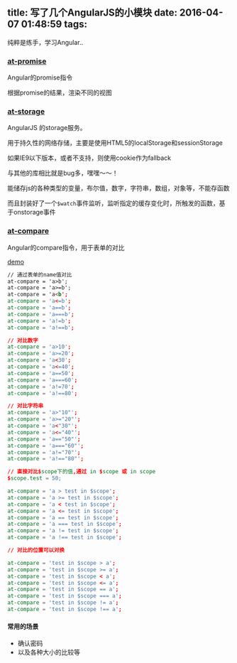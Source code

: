 title: 写了几个AngularJS的小模块
date: 2016-04-07 01:48:59
tags:
---

纯粹是练手，学习Angular..

### [at-promise](https://github.com/axetroy/at-promise)

Angular的promise指令

根据promise的结果，渲染不同的视图

<!-- more -->

### [at-storage](https://github.com/axetroy/at-storage)

AngularJS 的storage服务。

用于持久性的网络存储，主要是使用HTML5的localStorage和sessionStorage

如果IE9以下版本，或者不支持，则使用cookie作为fallback

与其他的库相比就是bug多，嘿嘿～～！

能储存js的各种类型的变量，布尔值，数字，字符串，数组，对象等，不能存函数

而且封装好了一个``$watch``事件监听，监听指定的缓存变化时，所触发的函数，基于onstorage事件

### [at-compare](https://github.com/axetroy/at-compare)

Angular的compare指令，用于表单的对比

[demo](http://www.burningall.com/at-compare/)

```html
// 通过表单的name值对比
at-compare = 'a>b';
at-compare = 'a>=b';
at-compare = 'a<b';
at-compare = 'a<=b';
at-compare = 'a==b';
at-compare = 'a===b';
at-compare = 'a!=b';
at-compare = 'a!==b';

// 对比数字
at-compare = 'a>10';
at-compare = 'a>=20';
at-compare = 'a<30';
at-compare = 'a<=40';
at-compare = 'a==50';
at-compare = 'a===60';
at-compare = 'a!=70';
at-compare = 'a!==80';

// 对比字符串
at-compare = 'a>"10"';
at-compare = 'a>="20"';
at-compare = 'a<"30"';
at-compare = 'a<="40"';
at-compare = 'a=="50"';
at-compare = 'a==="60"';
at-compare = 'a!="70"';
at-compare = 'a!=="80"';

// 直接对比$scope下的值,通过 in $scope 或 in scope
$scope.test = 50;

at-compare = 'a > test in $scope';
at-compare = 'a >= test in $scope';
at-compare = 'a < test in $scope';
at-compare = 'a <= test in $scope';
at-compare = 'a == test in $scope';
at-compare = 'a === test in $scope';
at-compare = 'a != test in $scope';
at-compare = 'a !== test in $scope';

// 对比的位置可以对换

at-compare = 'test in $scope > a';
at-compare = 'test in $scope >= a';
at-compare = 'test in $scope < a';
at-compare = 'test in $scope <= a';
at-compare = 'test in $scope == a';
at-compare = 'test in $scope === a';
at-compare = 'test in $scope != a';
at-compare = 'test in $scope !== a';
```

#### 常用的场景

*  确认密码
* 以及各种大小的比较等

